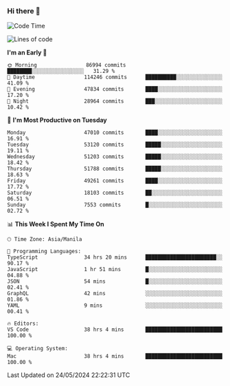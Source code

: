 ### Hi there 👋

<!--START_SECTION:waka-->
![Code Time](http://img.shields.io/badge/Code%20Time-5%2C191%20hrs%2030%20mins-blue)

![Lines of code](https://img.shields.io/badge/From%20Hello%20World%20I%27ve%20Written-119.4%20million%20lines%20of%20code-blue)

**I'm an Early 🐤** 

```text
🌞 Morning                86994 commits       ████████░░░░░░░░░░░░░░░░░   31.29 % 
🌆 Daytime                114246 commits      ██████████░░░░░░░░░░░░░░░   41.09 % 
🌃 Evening                47834 commits       ████░░░░░░░░░░░░░░░░░░░░░   17.20 % 
🌙 Night                  28964 commits       ███░░░░░░░░░░░░░░░░░░░░░░   10.42 % 
```
📅 **I'm Most Productive on Tuesday** 

```text
Monday                   47010 commits       ████░░░░░░░░░░░░░░░░░░░░░   16.91 % 
Tuesday                  53120 commits       █████░░░░░░░░░░░░░░░░░░░░   19.11 % 
Wednesday                51203 commits       █████░░░░░░░░░░░░░░░░░░░░   18.42 % 
Thursday                 51788 commits       █████░░░░░░░░░░░░░░░░░░░░   18.63 % 
Friday                   49261 commits       ████░░░░░░░░░░░░░░░░░░░░░   17.72 % 
Saturday                 18103 commits       ██░░░░░░░░░░░░░░░░░░░░░░░   06.51 % 
Sunday                   7553 commits        █░░░░░░░░░░░░░░░░░░░░░░░░   02.72 % 
```


📊 **This Week I Spent My Time On** 

```text
🕑︎ Time Zone: Asia/Manila

💬 Programming Languages: 
TypeScript               34 hrs 20 mins      ███████████████████████░░   90.17 % 
JavaScript               1 hr 51 mins        █░░░░░░░░░░░░░░░░░░░░░░░░   04.88 % 
JSON                     54 mins             █░░░░░░░░░░░░░░░░░░░░░░░░   02.41 % 
GraphQL                  42 mins             ░░░░░░░░░░░░░░░░░░░░░░░░░   01.86 % 
YAML                     9 mins              ░░░░░░░░░░░░░░░░░░░░░░░░░   00.41 % 

🔥 Editors: 
VS Code                  38 hrs 4 mins       █████████████████████████   100.00 % 

💻 Operating System: 
Mac                      38 hrs 4 mins       █████████████████████████   100.00 % 
```


 Last Updated on 24/05/2024 22:22:31 UTC
<!--END_SECTION:waka-->


<!--
**rad182/rad182** is a ✨ _special_ ✨ repository because its `README.md` (this file) appears on your GitHub profile.

Here are some ideas to get you started:

- 🔭 I’m currently working on ...
- 🌱 I’m currently learning ...
- 👯 I’m looking to collaborate on ...
- 🤔 I’m looking for help with ...
- 💬 Ask me about ...
- 📫 How to reach me: ...
- 😄 Pronouns: ...
- ⚡ Fun fact: ...
-->

